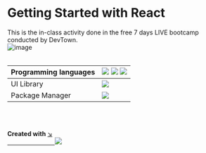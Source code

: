 # Getting Started with React

This is the in-class activity done in the free 7 days LIVE bootcamp conducted by DevTown.
<br/>
![image](https://uploads-ssl.webflow.com/6077f96cf4fa19216396daaf/61a1bee63c6e040a0dd33805_LOGO.svg)
<br/><br/>

Programming languages | <img src="https://img.shields.io/badge/JavaScript-323330?style=for-the-badge&logo=javascript&logoColor=F7DF1E" /> <img src="https://img.shields.io/badge/HTML5-E34F26?style=for-the-badge&logo=html5&logoColor=white" /> <img src="https://img.shields.io/badge/CSS3-1572B6?style=for-the-badge&logo=css3&logoColor=white" /> 
------------ | -------------
UI Library | <img src="https://img.shields.io/badge/React-20232A?style=for-the-badge&logo=react&logoColor=61DAFB" />
Package Manager | <img src="https://img.shields.io/badge/npm-CB3837?style=for-the-badge&logo=npm&logoColor=white" />


<br/><br/>

<strong>Created with</strong>  <a href="https://codesandbox.io/"> :arrow_lower_right:
<br/> &emsp; &emsp; &emsp; &emsp; &emsp; &emsp; <img src="https://img.shields.io/badge/Codesandbox-000000?style=for-the-badge&logo=CodeSandbox&logoColor=white" /> </a>
